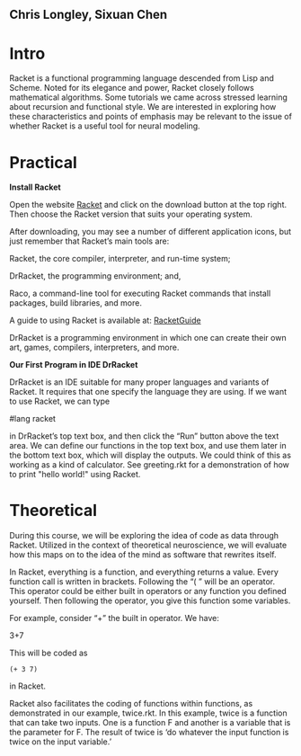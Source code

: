 ## Chris Longley, Sixuan Chen
# Intro

Racket is a functional programming language descended from Lisp and Scheme. Noted for its elegance and power, Racket closely follows mathematical algorithms. Some tutorials we came across stressed learning about recursion and functional style. We are interested in exploring how these characteristics and points of emphasis may be relevant to the issue of whether Racket is a useful tool for neural modeling. 

# Practical

**Install Racket**

Open the website [Racket](https://racket-lang.org) and click on the download button at the top right. Then choose the Racket version that suits your operating system.
 
After downloading, you may see a number of different application icons, but just remember that Racket’s main tools are:
 
Racket, the core compiler, interpreter, and run-time system;
 
DrRacket, the programming environment; and,
 
Raco, a command-line tool for executing Racket commands that install packages, build libraries, and more.

A guide to using Racket is available at: [RacketGuide](https://docs.racket-lang.org/guide/intro.html)

DrRacket is a programming environment in which one can create their own art, games, compilers, interpreters, and more. 

**Our First Program in IDE DrRacket**

DrRacket is an IDE suitable for many proper languages and variants of Racket. It requires that one specify the language they are using. If we want to use Racket, we can type
 
#lang racket
 
in DrRacket’s top text box, and then click the “Run” button above the text area. We can define our functions in the top text box, and use them later in the bottom text box, which will display the outputs. We could think of this as working as a kind of calculator. See greeting.rkt for a demonstration of how to print "hello world!" using Racket.

# Theoretical

During this course, we will be exploring the idea of code as data through Racket. Utilized in the context of theoretical neuroscience, we will evaluate how this maps on to the idea of the mind as software that rewrites itself.

In Racket, everything is a function, and everything returns a value. Every function call is written in brackets. Following the “( ” will be an operator. This operator could be either built in operators or any function you defined yourself. Then following the operator, you give this function some variables. 

For example, consider “+” the built in operator. We have: 

3+7 

This will be coded as

`(+ 3 7)`

in Racket. 

Racket also facilitates the coding of functions within functions, as demonstrated in our example, twice.rkt. In this example, twice is a function that can take two inputs. One is a function F and another is a variable that is the parameter for F. The result of twice is ‘do whatever the input function is twice on the input variable.’



